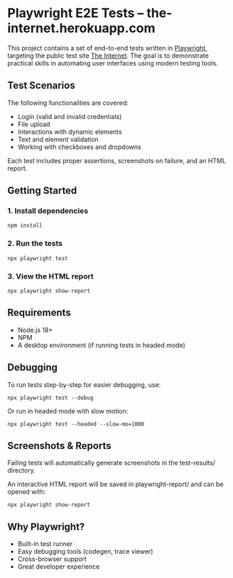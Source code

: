 # Playwright E2E Tests – the-internet.herokuapp.com

This project contains a set of end-to-end tests written in [Playwright](https://playwright.dev), targeting the public test site [The Internet](https://the-internet.herokuapp.com/). The goal is to demonstrate practical skills in automating user interfaces using modern testing tools.

## Test Scenarios

The following functionalities are covered:

- Login (valid and invalid credentials)
- File upload
- Interactions with dynamic elements
- Text and element validation
- Working with checkboxes and dropdowns

Each test includes proper assertions, screenshots on failure, and an HTML report.

## Getting Started

### 1. Install dependencies

`npm install`

### 2. Run the tests

`npx playwright test`

### 3. View the HTML report

`npx playwright show-report`

## Requirements

- Node.js 18+
- NPM
- A desktop environment (if running tests in headed mode)

## Debugging

To run tests step-by-step for easier debugging, use:

`npx playwright test --debug`

Or run in headed mode with slow motion:

`npx playwright test --headed --slow-mo=1000`

## Screenshots & Reports

Failing tests will automatically generate screenshots in the test-results/ directory.

An interactive HTML report will be saved in playwright-report/ and can be opened with:

`npx playwright show-report`

## Why Playwright?

- Built-in test runner
- Easy debugging tools (codegen, trace viewer)
- Cross-browser support
- Great developer experience
